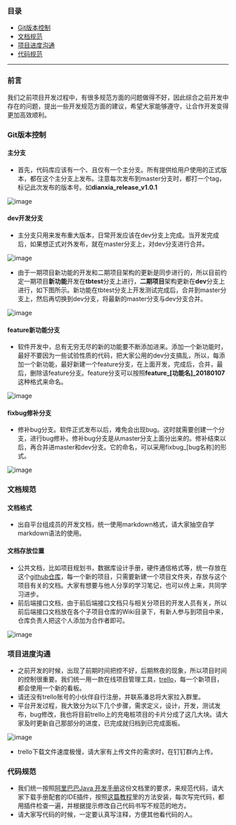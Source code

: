 ### 目录
- [Git版本控制](#gitversion)
- [文档规范](#documents)
- [项目进度沟通](#protime)
- [代码规范](#coderule)

---

### 前言


我们之前项目开发过程中，有很多规范方面的问题做得不好，因此综合之前开发中存在的问题，提出一些开发规范方面的建议，希望大家能够遵守，让合作开发变得更加高效顺利。

<a name="gitversion" />

### Git版本控制

#### 主分支
- 首先，代码库应该有一个、且仅有一个主分支。所有提供给用户使用的正式版本，都在这个主分支上发布。注意每次发布到master分支时，都打一个tag，标记此次发布的版本号。如**dianxia_release_v1.0.1**

![image](http://www.terabits-wx.cn/master.png)
#### dev开发分支

- 主分支只用来发布重大版本，日常开发应该在dev分支上完成。当开发完成后，如果想正式对外发布，就在master分支上，对dev分支进行合并。

![image](http://www.terabits-wx.cn/dev.png)

- 由于一期项目新功能的开发和二期项目架构的更新是同步进行的，所以目前约定一期项目**新功能**开发在**tbtest**分支上进行，**二期项目**架构更新在**dev**分支上进行，如下图所示。新功能在tbtest分支上开发测试完成后，合并到master分支上，然后再切换到dev分支，将最新的master分支与dev分支合并。

![image](http://www.terabits-wx.cn/threebranchnew.png)

#### feature新功能分支
- 软件开发中，总有无穷无尽的新的功能要不断添加进来。添加一个新功能时，最好不要因为一些试验性质的代码，把大家公用的dev分支搞乱，所以，每添加一个新功能，最好新建一个feature分支，在上面开发，完成后，合并，最后，删除该feature分支。feature分支可以按照**feature_[功能名]_20180107**这种格式来命名。

![image](http://www.terabits-wx.cn/feature.png)

#### fixbug修补分支
- 修补bug分支。软件正式发布以后，难免会出现bug。这时就需要创建一个分支，进行bug修补。修补bug分支是从master分支上面分出来的。修补结束以后，再合并进master和dev分支。它的命名，可以采用fixbug_[bug名称]的形式。

![image](http://www.terabits-wx.cn/bugxiubu.png)

<a name="documents" />

### 文档规范

#### 文档格式

- 出自平台组成员的开发文档，统一使用markdown格式，请大家抽空自学markdown语法的使用。

#### 文档存放位置

- 公共文档，比如项目规划书，数据库设计手册，硬件通信格式等，统一存放在这个[github仓库](https://github.com/xiaoheifish/documents)，每一个新的项目，只需要新建一个项目文件夹，存放与这个项目有关的文档。大家有想要与他人分享的学习笔记，也可以传上来，共同学习进步。
- 前后端接口文档，由于前后端接口文档只与相关分项目的开发人员有关，所以前后端接口文档放在各个子项目仓库的Wiki目录下，有新人参与到项目中来，仓库负责人把这个人添加为合作者即可。

![image](http://www.terabits-wx.cn/wiki.png)

<a name="protime" />

### 项目进度沟通

- 之前开发的时候，出现了前期时间把控不好，后期熬夜的现象，所以项目时间的控制很重要。我们统一用一款在线项目管理工具，[trello](https://trello.com/b/QqE5Q558/%E5%85%85%E7%94%B5%E5%A1%94%E9%A1%B9%E7%9B%AE)，每一个新项目，都会使用一个新的看板。
- 请还没有trello账号的小伙伴自行注册，并联系潘总将大家拉入群里。
- 平台开发过程，我大致分为以下几个步骤，需求定义，设计，开发，测试发布，bug修改，我也将目前trello上的充电桩项目的卡片分成了这几大块。请大家及时更新自己那部分的进度，已完成就归档到已完成面板。

![image](http://www.terabits-wx.cn/trello.png)
- trello下载文件速度极慢，请大家有上传文件的需求时，在钉钉群内上传。

<a name="coderule" />

### 代码规范

- 我们统一按照[阿里巴巴Java 开发手册](http://techforum-img.cn-hangzhou.oss-pub.aliyun-inc.com/%E9%98%BF%E9%87%8C%E5%B7%B4%E5%B7%B4Java%E5%BC%80%E5%8F%91%E6%89%8B%E5%86%8C%28%E7%BB%88%E6%9E%81%E7%89%88%29.pdf)这份文档里的要求，来规范代码，请大家下载手册配套的IDE插件，按照[这篇教程](https://yq.aliyun.com/articles/224817)里的方法安装，每次写完代码，都用插件检查一遍，并根据提示修改自己代码书写不规范的地方。
- 请大家写代码的时候，一定要认真写注释，方便其他看代码的人。
